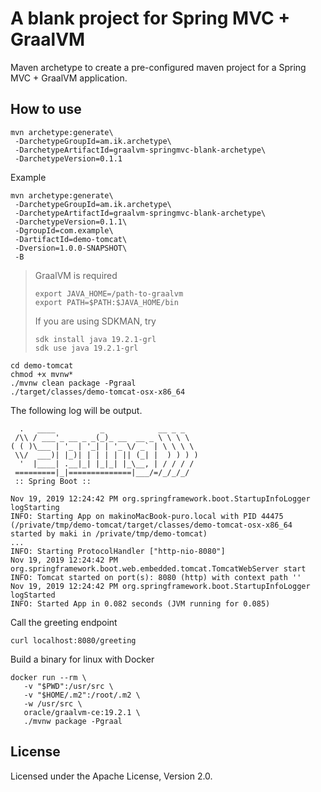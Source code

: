 # A blank project for Spring MVC + GraalVM

Maven archetype to create a pre-configured maven project for a Spring MVC + GraalVM application.

## How to use

```
mvn archetype:generate\
 -DarchetypeGroupId=am.ik.archetype\
 -DarchetypeArtifactId=graalvm-springmvc-blank-archetype\
 -DarchetypeVersion=0.1.1
```

Example

```
mvn archetype:generate\
 -DarchetypeGroupId=am.ik.archetype\
 -DarchetypeArtifactId=graalvm-springmvc-blank-archetype\
 -DarchetypeVersion=0.1.1\
 -DgroupId=com.example\
 -DartifactId=demo-tomcat\
 -Dversion=1.0.0-SNAPSHOT\
 -B
```

> GraalVM is required
> 
> ```
> export JAVA_HOME=/path-to-graalvm
> export PATH=$PATH:$JAVA_HOME/bin
> ```
> 
> If you are using SDKMAN, try
> 
> ```
> sdk install java 19.2.1-grl
> sdk use java 19.2.1-grl
> ```

```
cd demo-tomcat
chmod +x mvnw*
./mvnw clean package -Pgraal
./target/classes/demo-tomcat-osx-x86_64
```

The following log will be output.

```
  .   ____          _            __ _ _
 /\\ / ___'_ __ _ _(_)_ __  __ _ \ \ \ \
( ( )\___ | '_ | '_| | '_ \/ _` | \ \ \ \
 \\/  ___)| |_)| | | | | || (_| |  ) ) ) )
  '  |____| .__|_| |_|_| |_\__, | / / / /
 =========|_|==============|___/=/_/_/_/
 :: Spring Boot ::                        

Nov 19, 2019 12:24:42 PM org.springframework.boot.StartupInfoLogger logStarting
INFO: Starting App on makinoMacBook-puro.local with PID 44475 (/private/tmp/demo-tomcat/target/classes/demo-tomcat-osx-x86_64 started by maki in /private/tmp/demo-tomcat)
...
INFO: Starting ProtocolHandler ["http-nio-8080"]
Nov 19, 2019 12:24:42 PM org.springframework.boot.web.embedded.tomcat.TomcatWebServer start
INFO: Tomcat started on port(s): 8080 (http) with context path ''
Nov 19, 2019 12:24:42 PM org.springframework.boot.StartupInfoLogger logStarted
INFO: Started App in 0.082 seconds (JVM running for 0.085)
```

Call the greeting endpoint

```
curl localhost:8080/greeting
```

Build a binary for linux with Docker

```
docker run --rm \
   -v "$PWD":/usr/src \
   -v "$HOME/.m2":/root/.m2 \
   -w /usr/src \
   oracle/graalvm-ce:19.2.1 \
   ./mvnw package -Pgraal
```

## License

Licensed under the Apache License, Version 2.0.
